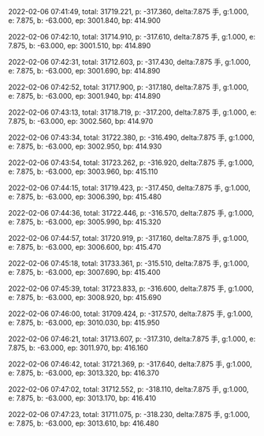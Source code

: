 2022-02-06 07:41:49, total: 31719.221, p: -317.360, delta:7.875 手, g:1.000, e: 7.875, b: -63.000, ep: 3001.840, bp: 414.900

2022-02-06 07:42:10, total: 31714.910, p: -317.610, delta:7.875 手, g:1.000, e: 7.875, b: -63.000, ep: 3001.510, bp: 414.890

2022-02-06 07:42:31, total: 31712.603, p: -317.430, delta:7.875 手, g:1.000, e: 7.875, b: -63.000, ep: 3001.690, bp: 414.890

2022-02-06 07:42:52, total: 31717.900, p: -317.180, delta:7.875 手, g:1.000, e: 7.875, b: -63.000, ep: 3001.940, bp: 414.890

2022-02-06 07:43:13, total: 31718.719, p: -317.200, delta:7.875 手, g:1.000, e: 7.875, b: -63.000, ep: 3002.560, bp: 414.970

2022-02-06 07:43:34, total: 31722.380, p: -316.490, delta:7.875 手, g:1.000, e: 7.875, b: -63.000, ep: 3002.950, bp: 414.930

2022-02-06 07:43:54, total: 31723.262, p: -316.920, delta:7.875 手, g:1.000, e: 7.875, b: -63.000, ep: 3003.960, bp: 415.110

2022-02-06 07:44:15, total: 31719.423, p: -317.450, delta:7.875 手, g:1.000, e: 7.875, b: -63.000, ep: 3006.390, bp: 415.480

2022-02-06 07:44:36, total: 31722.446, p: -316.570, delta:7.875 手, g:1.000, e: 7.875, b: -63.000, ep: 3005.990, bp: 415.320

2022-02-06 07:44:57, total: 31720.919, p: -317.160, delta:7.875 手, g:1.000, e: 7.875, b: -63.000, ep: 3006.600, bp: 415.470

2022-02-06 07:45:18, total: 31733.361, p: -315.510, delta:7.875 手, g:1.000, e: 7.875, b: -63.000, ep: 3007.690, bp: 415.400

2022-02-06 07:45:39, total: 31723.833, p: -316.600, delta:7.875 手, g:1.000, e: 7.875, b: -63.000, ep: 3008.920, bp: 415.690

2022-02-06 07:46:00, total: 31709.424, p: -317.570, delta:7.875 手, g:1.000, e: 7.875, b: -63.000, ep: 3010.030, bp: 415.950

2022-02-06 07:46:21, total: 31713.607, p: -317.310, delta:7.875 手, g:1.000, e: 7.875, b: -63.000, ep: 3011.970, bp: 416.160

2022-02-06 07:46:42, total: 31721.369, p: -317.640, delta:7.875 手, g:1.000, e: 7.875, b: -63.000, ep: 3013.320, bp: 416.370

2022-02-06 07:47:02, total: 31712.552, p: -318.110, delta:7.875 手, g:1.000, e: 7.875, b: -63.000, ep: 3013.170, bp: 416.410

2022-02-06 07:47:23, total: 31711.075, p: -318.230, delta:7.875 手, g:1.000, e: 7.875, b: -63.000, ep: 3013.610, bp: 416.480